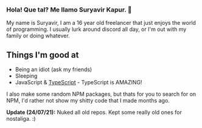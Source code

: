 ### Hola! Que tal? Me llamo Suryavir Kapur. 👋

<!--
**suryavirkapur/suryavirkapur** is a ✨ _special_ ✨ repository because its `README.md` (this file) appears on your GitHub profile.
Here are some ideas to get you started:
- 🔭 I’m currently working on ...
- 🌱 I’m currently learning ...
- 👯 I’m looking to collaborate on ...
- 🤔 I’m looking for help with ...
- 💬 Ask me about ...
- 📫 How to reach me: ...
- 😄 Pronouns: ...
- ⚡ Fun fact: ...
-->

My name is Suryavir, I am a 16 year old freelancer that just enjoys the world of programming. I usually lurk around discord all day, or I'm out with my family or doing whatever. 

## Things I'm good at

- Being an idiot (ask my friends)
- Sleeping
- JavaScript & [TypeScript](https://github.com/microsoft/TypeScript) - TypeScript is AMAZING!

I also make some random NPM packages, but thats for you to search for on NPM, I'd rather not show my shitty code that I made months ago.

**Update (24/07/21):** Nuked all old repos. Kept some really old ones for nostaliga. :)


